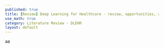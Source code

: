 ```yaml
---
published: true
title: [Review] Deep Learning for Healthcare - review, opportunities, and challenges
use_math: true
category: Literature Review - DLEHR
layout: default
---
```


aa
